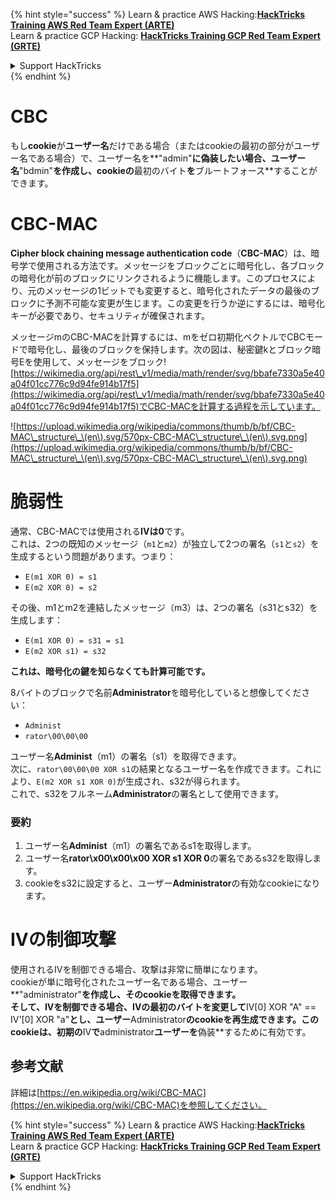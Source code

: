 {% hint style="success" %}
Learn & practice AWS Hacking:<img src="/.gitbook/assets/arte.png" alt="" data-size="line">[**HackTricks Training AWS Red Team Expert (ARTE)**](https://training.hacktricks.xyz/courses/arte)<img src="/.gitbook/assets/arte.png" alt="" data-size="line">\
Learn & practice GCP Hacking: <img src="/.gitbook/assets/grte.png" alt="" data-size="line">[**HackTricks Training GCP Red Team Expert (GRTE)**<img src="/.gitbook/assets/grte.png" alt="" data-size="line">](https://training.hacktricks.xyz/courses/grte)

<details>

<summary>Support HackTricks</summary>

* Check the [**subscription plans**](https://github.com/sponsors/carlospolop)!
* **Join the** 💬 [**Discord group**](https://discord.gg/hRep4RUj7f) or the [**telegram group**](https://t.me/peass) or **follow** us on **Twitter** 🐦 [**@hacktricks\_live**](https://twitter.com/hacktricks\_live)**.**
* **Share hacking tricks by submitting PRs to the** [**HackTricks**](https://github.com/carlospolop/hacktricks) and [**HackTricks Cloud**](https://github.com/carlospolop/hacktricks-cloud) github repos.

</details>
{% endhint %}


# CBC

もし**cookie**が**ユーザー名**だけである場合（またはcookieの最初の部分がユーザー名である場合）で、ユーザー名を**"admin"**に偽装したい場合、ユーザー名**"bdmin"**を作成し、cookieの**最初のバイト**を**ブルートフォース**することができます。

# CBC-MAC

**Cipher block chaining message authentication code**（**CBC-MAC**）は、暗号学で使用される方法です。メッセージをブロックごとに暗号化し、各ブロックの暗号化が前のブロックにリンクされるように機能します。このプロセスにより、元のメッセージの1ビットでも変更すると、暗号化されたデータの最後のブロックに予測不可能な変更が生じます。この変更を行うか逆にするには、暗号化キーが必要であり、セキュリティが確保されます。

メッセージmのCBC-MACを計算するには、mをゼロ初期化ベクトルでCBCモードで暗号化し、最後のブロックを保持します。次の図は、秘密鍵kとブロック暗号Eを使用して、メッセージをブロック![https://wikimedia.org/api/rest\_v1/media/math/render/svg/bbafe7330a5e40a04f01cc776c9d94fe914b17f5](https://wikimedia.org/api/rest\_v1/media/math/render/svg/bbafe7330a5e40a04f01cc776c9d94fe914b17f5)でCBC-MACを計算する過程を示しています。

![https://upload.wikimedia.org/wikipedia/commons/thumb/b/bf/CBC-MAC\_structure\_\(en\).svg/570px-CBC-MAC\_structure\_\(en\).svg.png](https://upload.wikimedia.org/wikipedia/commons/thumb/b/bf/CBC-MAC\_structure\_\(en\).svg/570px-CBC-MAC\_structure\_\(en\).svg.png)

# 脆弱性

通常、CBC-MACでは使用される**IVは0**です。\
これは、2つの既知のメッセージ（`m1`と`m2`）が独立して2つの署名（`s1`と`s2`）を生成するという問題があります。つまり：

* `E(m1 XOR 0) = s1`
* `E(m2 XOR 0) = s2`

その後、m1とm2を連結したメッセージ（m3）は、2つの署名（s31とs32）を生成します：

* `E(m1 XOR 0) = s31 = s1`
* `E(m2 XOR s1) = s32`

**これは、暗号化の鍵を知らなくても計算可能です。**

8バイトのブロックで名前**Administrator**を暗号化していると想像してください：

* `Administ`
* `rator\00\00\00`

ユーザー名**Administ**（m1）の署名（s1）を取得できます。\
次に、`rator\00\00\00 XOR s1`の結果となるユーザー名を作成できます。これにより、`E(m2 XOR s1 XOR 0)`が生成され、s32が得られます。\
これで、s32をフルネーム**Administrator**の署名として使用できます。

### 要約

1. ユーザー名**Administ**（m1）の署名であるs1を取得します。
2. ユーザー名**rator\x00\x00\x00 XOR s1 XOR 0**の署名であるs32を取得します。
3. cookieをs32に設定すると、ユーザー**Administrator**の有効なcookieになります。

# IVの制御攻撃

使用されるIVを制御できる場合、攻撃は非常に簡単になります。\
cookieが単に暗号化されたユーザー名である場合、ユーザー**"administrator"**を作成し、そのcookieを取得できます。\
そして、IVを制御できる場合、IVの最初のバイトを変更して**IV\[0] XOR "A" == IV'\[0] XOR "a"**とし、ユーザー**Administrator**のcookieを再生成できます。このcookieは、初期の**IV**で**administrator**ユーザーを**偽装**するために有効です。

## 参考文献

詳細は[https://en.wikipedia.org/wiki/CBC-MAC](https://en.wikipedia.org/wiki/CBC-MAC)を参照してください。


{% hint style="success" %}
Learn & practice AWS Hacking:<img src="/.gitbook/assets/arte.png" alt="" data-size="line">[**HackTricks Training AWS Red Team Expert (ARTE)**](https://training.hacktricks.xyz/courses/arte)<img src="/.gitbook/assets/arte.png" alt="" data-size="line">\
Learn & practice GCP Hacking: <img src="/.gitbook/assets/grte.png" alt="" data-size="line">[**HackTricks Training GCP Red Team Expert (GRTE)**<img src="/.gitbook/assets/grte.png" alt="" data-size="line">](https://training.hacktricks.xyz/courses/grte)

<details>

<summary>Support HackTricks</summary>

* Check the [**subscription plans**](https://github.com/sponsors/carlospolop)!
* **Join the** 💬 [**Discord group**](https://discord.gg/hRep4RUj7f) or the [**telegram group**](https://t.me/peass) or **follow** us on **Twitter** 🐦 [**@hacktricks\_live**](https://twitter.com/hacktricks\_live)**.**
* **Share hacking tricks by submitting PRs to the** [**HackTricks**](https://github.com/carlospolop/hacktricks) and [**HackTricks Cloud**](https://github.com/carlospolop/hacktricks-cloud) github repos.

</details>
{% endhint %}

